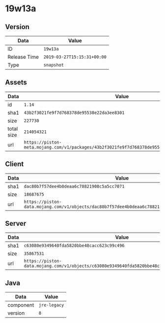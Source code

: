 # 19w13a

## Version

|**Data**        | **Value**                 |
|----------------|-------------------------|
| ID   | ```19w13a```   |
| Release Time   | ```2019-03-27T15:15:31+00:00```   |
| Type   | ```snapshot```   |

## Assets

|**Data**        | **Value**                 |
|----------------|-------------------------|
| id   | ```1.14```   |
| sha1   | ```43b2f3021fe9f7d768378de95538e22da3ee8301```   |
| size   | ```227730```   |
| total size  | ```214054321```  |
| url       | ```https://piston-meta.mojang.com/v1/packages/43b2f3021fe9f7d768378de95538e22da3ee8301/1.14.json``` |

## Client

|**Data**        | **Value**                 |
|----------------|-------------------------|
| sha1   | ```dac80b7f57dee4b0deaa6c78821908c5a5cc7071```   |
| size   | ```18687675```   |
| url       | ```https://piston-data.mojang.com/v1/objects/dac80b7f57dee4b0deaa6c78821908c5a5cc7071/client.jar``` |

## Server

|**Data**        | **Value**                 |
|----------------|-------------------------|
| sha1   | ```c63080e9349640fda5820bbe48cacc623c99c496```   |
| size   | ```35867531```   |
| url       | ```https://piston-data.mojang.com/v1/objects/c63080e9349640fda5820bbe48cacc623c99c496/server.jar``` |

## Java

|**Data**        | **Value**                 |
|----------------|-------------------------|
| component   | ```jre-legacy```   |
| version   | ```8```   |